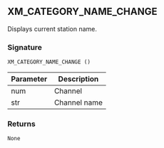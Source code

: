 ## XM\_CATEGORY\_NAME\_CHANGE

Displays current station name.


### Signature

`XM_CATEGORY_NAME_CHANGE ()`


| Parameter | Description |
| --- | --- |
| num | Channel |
| str | Channel name |


### Returns

`None`